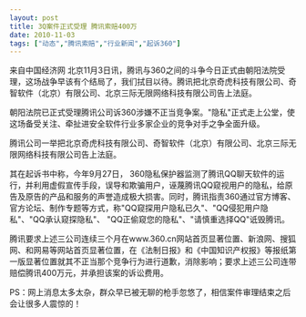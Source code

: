 ```yaml
---
layout: post
title: 3Q案件正式受理 腾讯索赔400万		
date: 2010-11-03
tags: ["动态","腾讯索赔","行业新闻","起诉360"]
---
```


来自中国经济网 北京11月3日讯，腾讯与360之间的斗争今日正式由朝阳法院受理，这场战争早该有个结局了，我们拭目以待。腾讯把北京奇虎科技有限公司、奇智软件（北京）有限公司、北京三际无限网络科技有限公司告上法庭。

朝阳法院已正式受理腾讯公司诉360涉嫌不正当竞争案。"隐私"正式走上公堂，使这场备受关注、牵扯进安全软件行业多家企业的竞争对手之争全面升级。

腾讯公司一举把北京奇虎科技有限公司、奇智软件（北京）有限公司、北京三际无限网络科技有限公司告上法庭。

其在起诉书中称，今年9月27日， 360隐私保护器监测了腾讯QQ聊天软件的运行，并利用虚假宣传手段，误导和欺骗用户，诬蔑腾讯QQ窥视用户的隐私，给原告及原告的产品和服务的声誉造成极大损害。同时，腾讯指责360通过官方博客、官方论坛、制作专题等方式，称"QQ窥探用户隐私已久"、"QQ侵犯用户隐私"、"QQ承认窥探隐私"、 "QQ正偷窥您的隐私"、"请慎重选择QQ"诋毁腾讯。

腾讯要求上述三公司连续三个月在www.360.cn网站首页显著位置、新浪网、搜狐网、和网易等网站首页显著位置，在《法制日报》和《中国知识产权报》等报纸第一版显著位置就其不正当那个竞争行为进行道歉，消除影响；要求上述三公司连带赔偿腾讯400万元，并承担该案的诉讼费用。

PS：网上消息太多太杂，群众早已被无聊的枪手忽悠了，相信案件审理结束之后会让很多人震惊的！		